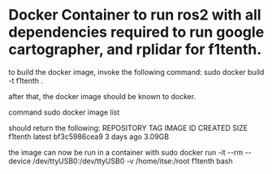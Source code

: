 # Docker Container to run ros2 with all dependencies required to run google cartographer, and rplidar for f1tenth.

to build the docker image, invoke the following command:
sudo docker build -t f1tenth .

after that, the docker image should be known to docker. 

command sudo docker image list

should return the following:
REPOSITORY   TAG             IMAGE ID       CREATED       SIZE
f1tenth      latest          bf3c5986cea9   3 days ago    3.09GB

the image can now be run in a container with
sudo docker run -it --rm --device /dev/ttyUSB0:/dev/ttyUSB0 -v /home/itse:/root f1tenth bash
